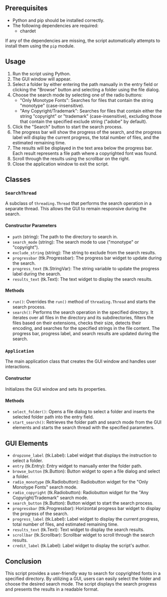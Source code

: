<h2>Prerequisites</h2>
<ul>
    <li>Python and pip should be installed correctly.</li>
    <li>The following dependencies are required:
        <ul>
            <li>chardet</li>
        </ul>
    </li>
</ul>
<p>If any of the dependencies are missing, the script automatically attempts to install them using the <code>pip</code> module.</p>

<h2>Usage</h2>
<ol>
    <li>Run the script using Python.</li>
    <li>The GUI window will appear.</li>
    <li>Select a folder by either entering the path manually in the entry field or clicking the "Browse" button and selecting a folder using the file dialog.</li>
    <li>Choose the search mode by selecting one of the radio buttons:
        <ul>
            <li>"Only Monotype Fonts": Searches for files that contain the string "monotype" (case-insensitive).</li>
            <li>"Any Copyright/Trademark": Searches for files that contain either the string "copyright" or "trademark" (case-insensitive), excluding those that contain the specified exclude string ("adobe" by default).</li>
        </ul>
    </li>
    <li>Click the "Search" button to start the search process.</li>
    <li>The progress bar will show the progress of the search, and the progress label will display the current progress, the total number of files, and the estimated remaining time.</li>
    <li>The results will be displayed in the text area below the progress bar. Each result represents a file path where a copyrighted font was found.</li>
    <li>Scroll through the results using the scrollbar on the right.</li>
    <li>Close the application window to exit the script.</li>
</ol>

<h2>Classes</h2>

<h3><code>SearchThread</code></h3>
<p>A subclass of <code>threading.Thread</code> that performs the search operation in a separate thread. This allows the GUI to remain responsive during the search.</p>

<h4>Constructor Parameters</h4>
<ul>
    <li><code>path</code> (string): The path to the directory to search in.</li>
    <li><code>search_mode</code> (string): The search mode to use ("monotype" or "copyright").</li>
    <li><code>exclude_string</code> (string): The string to exclude from the search results.</li>
    <li><code>progressbar</code> (ttk.Progressbar): The progress bar widget to update during the search.</li>
    <li><code>progress_text</code> (tk.StringVar): The string variable to update the progress label during the search.</li>
    <li><code>results_text</code> (tk.Text): The text widget to display the search results.</li>
</ul>

<h4>Methods</h4>
<ul>
    <li><code>run()</code>: Overrides the <code>run()</code> method of <code>threading.Thread</code> and starts the search process.</li>
    <li><code>search()</code>: Performs the search operation in the specified directory. It iterates over all files in the directory and its subdirectories, filters the files based on their extensions, checks their size, detects their encoding, and searches for the specified strings in the file content. The progress bar, progress label, and search results are updated during the search.</li>
</ul>

<h3><code>Application</code></h3>
<p>The main application class that creates the GUI window and handles user interactions.</p>

<h4>Constructor</h4>
<p>Initializes the GUI window and sets its properties.</p>

<h4>Methods</h4>
<ul>
    <li><code>select_folder()</code>: Opens a file dialog to select a folder and inserts the selected folder path into the entry field.</li>
    <li><code>start_search()</code>: Retrieves the folder path and search mode from the GUI elements and starts the search thread with the specified parameters.</li>
</ul>

<h2>GUI Elements</h2>
<ul>
    <li><code>dropzone_label</code> (tk.Label): Label widget that displays the instruction to select a folder.</li>
    <li><code>entry</code> (tk.Entry): Entry widget to manually enter the folder path.</li>
    <li><code>browse_button</code> (tk.Button): Button widget to open a file dialog and select a folder.</li>
    <li><code>radio_monotype</code> (tk.Radiobutton): Radiobutton widget for the "Only Monotype Fonts" search mode.</li>
    <li><code>radio_copyright</code> (tk.Radiobutton): Radiobutton widget for the "Any Copyright/Trademark" search mode.</li>
    <li><code>search_button</code> (tk.Button): Button widget to start the search process.</li>
    <li><code>progressbar</code> (ttk.Progressbar): Horizontal progress bar widget to display the progress of the search.</li>
    <li><code>progress_label</code> (tk.Label): Label widget to display the current progress, total number of files, and estimated remaining time.</li>
    <li><code>results_text</code> (tk.Text): Text widget to display the search results.</li>
    <li><code>scrollbar</code> (tk.Scrollbar): Scrollbar widget to scroll through the search results.</li>
    <li><code>credit_label</code> (tk.Label): Label widget to display the script's author.</li>
</ul>

<h2>Conclusion</h2>
<p>This script provides a user-friendly way to search for copyrighted fonts in a specified directory. By utilizing a GUI, users can easily select the folder and choose the desired search mode. The script displays the search progress and presents the results in a readable format.</p>
